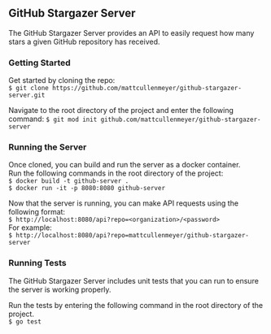 ## GitHub Stargazer Server

The GitHub Stargazer Server provides an API to easily request how many stars a given GitHub repository has received. 

### Getting Started

Get started by cloning the repo:  
`$ git clone https://github.com/mattcullenmeyer/github-stargazer-server.git`  

Navigate to the root directory of the project and enter the following command:
`$ git mod init github.com/mattcullenmeyer/github-stargazer-server`

### Running the Server

Once cloned, you can build and run the server as a docker container.  
Run the following commands in the root directory of the project:  
`$ docker build -t github-server .`  
`$ docker run -it -p 8080:8080 github-server`

Now that the server is running, you can make API requests using the following format:  
`$ http://localhost:8080/api?repo=<organization>/<password>`  
For example:  
`$ http://localhost:8080/api?repo=mattcullenmeyer/github-stargazer-server`

### Running Tests

The GitHub Stargazer Server includes unit tests that you can run to ensure the server is working properly.  

Run the tests by entering the following command in the root directory of the project.  
`$ go test`
